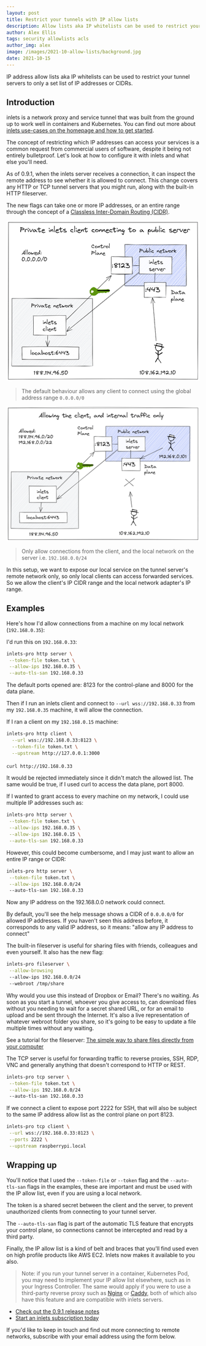 ```yaml
---
layout: post
title: Restrict your tunnels with IP allow lists
description: Allow lists aka IP whitelists can be used to restrict your tunnel servers to only a set list of IP addresses or CIDRs 
author: Alex Ellis
tags: security allowlists acls
author_img: alex
image: /images/2021-10-allow-lists/background.jpg
date: 2021-10-15
---
```


IP address allow lists aka IP whitelists can be used to restrict your tunnel servers to only a set list of IP addresses or CIDRs.

## Introduction

inlets is a network proxy and service tunnel that was built from the ground up to work well in containers and Kubernetes. You can find out more about [inlets use-cases on the homepage and how to get started](https://inlets.dev/).

The concept of restricting which IP addresses can access your services is a common request from commercial users of software, despite it being not entirely bulletproof. Let's look at how to configure it with inlets and what else you'll need.

As of 0.9.1, when the inlets server receives a connection, it can inspect the remote address to see whether it is allowed to connect. This change covers any HTTP or TCP tunnel servers that you might run, along with the built-in HTTP fileserver.

The new flags can take one or more IP addresses, or an entire range through the concept of a [Classless Inter-Domain Routing (CIDR)](https://en.wikipedia.org/wiki/Classless_Inter-Domain_Routing).

![Allow all addresses](/images/2021-10-allow-lists/allow-all.png)

> The default behaviour allows any client to connect using the global address range `0.0.0.0/0`

![Only allow connections from the client](/images/2021-10-allow-lists/allow-local.png)

>  Only allow connections from the client, and the local network on the server i.e. `192.168.0.0/24`

In this setup, we want to expose our local service on the tunnel server's remote network only, so only local clients can access forwarded services. So we allow the client's IP CIDR range and the local network adapter's IP range.

## Examples

Here's how I'd allow connections from a machine on my local network (`192.168.0.35`):

I'd run this on `192.168.0.33`:

```bash
inlets-pro http server \
 --token-file token.txt \
 --allow-ips 192.168.0.35 \
 --auto-tls-san 192.168.0.33
```

The default ports opened are: 8123 for the control-plane and 8000 for the data plane.

Then if I run an inlets client and connect to `--url wss://192.168.0.33` from my `192.168.0.35` machine, it will allow the connection.

If I ran a client on my `192.168.0.15` machine:

```bash
inlets-pro http client \
  --url wss://192.168.0.33:8123 \
  --token-file token.txt \
  --upstream http://127.0.0.1:3000

curl http://192.168.0.33
```

It would be rejected immediately since it didn't match the allowed list. The same would be true, if I used curl to access the data plane, port 8000.

If I wanted to grant access to every machine on my network, I could use multiple IP addresses such as:

```bash
inlets-pro http server \
 --token-file token.txt \
 --allow-ips 192.168.0.35 \
 --allow-ips 192.168.0.15 \
 --auto-tls-san 192.168.0.33
```

However, this could become cumbersome, and I may just want to allow an entire IP range or CIDR:

```bash
inlets-pro http server \
 --token-file token.txt \
 --allow-ips 192.168.0.0/24
 --auto-tls-san 192.168.0.33
```

Now any IP address on the 192.168.0.0 network could connect.

By default, you'll see the help message shows a CIDR of `0.0.0.0/0` for allowed IP addresses. If you haven't seen this address before, it corresponds to any valid IP address, so it means: "allow any IP address to connect"

The built-in fileserver is useful for sharing files with friends, colleagues and even yourself. It also has the new flag:

```bash
inlets-pro fileserver \
 --allow-browsing
 --allow-ips 192.168.0.0/24
 --webroot /tmp/share
```

Why would you use this instead of Dropbox or Email? There's no waiting. As soon as you start a tunnel, whoever you give access to, can download files without you needing to wait for a secret shared URL, or for an email to upload and be sent through the Internet. It's also a live representation of whatever webroot folder you share, so it's going to be easy to update a file multiple times without any waiting.

See a tutorial for the fileserver: [The simple way to share files directly from your computer](https://inlets.dev/blog/2021/02/09/simple-filesharing.html)

The TCP server is useful for forwarding traffic to reverse proxies, SSH, RDP, VNC and generally anything that doesn't correspond to HTTP or REST.

```bash
inlets-pro tcp server \
 --token-file token.txt \
 --allow-ips 192.168.0.0/24
 --auto-tls-san 192.168.0.33
```

If we connect a client to expose port 2222 for SSH, that will also be subject to the same IP address allow list as the control plane on port 8123.

```bash
inlets-pro tcp client \
 --url wss://192.168.0.33:8123 \
 --ports 2222 \
 --upstream raspberrypi.local
```

## Wrapping up

You'll notice that I used the `--token-file` or `--token` flag and the `--auto-tls-san` flags in the examples, these are important and must be used with the IP allow list, even if you are using a local network.

The token is a shared secret between the client and the server, to prevent unauthorized clients from connecting to your tunnel server.

The `--auto-tls-san` flag is part of the automatic TLS feature that encrypts your control plane, so connections cannot be intercepted and read by a third party.

Finally, the IP allow list is a kind of belt and braces that you'll find used even on high profile products like AWS EC2. Inlets now makes it available to you also.

> Note: if you run your tunnel server in a container, Kubernetes Pod, you may need to implement your IP allow list elsewhere, such as in your Ingress Controller. The same would apply if you were to use a third-party reverse proxy such as [Nginx](https://www.nginx.com/) or [Caddy](https://caddyserver.com/), both of which also have this feature and are compatible with inlets servers.

* [Check out the 0.9.1 release notes](https://github.com/inlets/inlets-pro/releases/0.9.1)
* [Start an inlets subscription today](https://inlets.dev/pricing)

If you'd like to keep in touch and find out more connecting to remote networks, subscribe with your email address using the form below.

